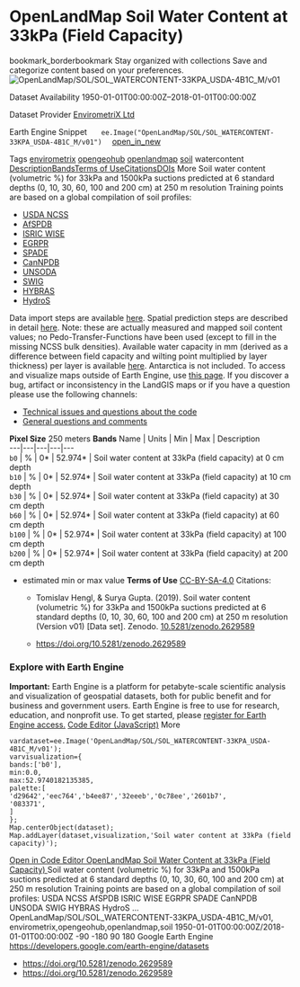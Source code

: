  
#  OpenLandMap Soil Water Content at 33kPa (Field Capacity) 
bookmark_borderbookmark Stay organized with collections  Save and categorize content based on your preferences.
![OpenLandMap/SOL/SOL_WATERCONTENT-33KPA_USDA-4B1C_M/v01](https://developers.google.com/earth-engine/datasets/images/OpenLandMap/OpenLandMap_SOL_SOL_WATERCONTENT-33KPA_USDA-4B1C_M_v01_sample.png) 

Dataset Availability
    1950-01-01T00:00:00Z–2018-01-01T00:00:00Z 

Dataset Provider
     [ EnvirometriX Ltd ](https://doi.org/10.5281/zenodo.2629589) 

Earth Engine Snippet
     `    ee.Image("OpenLandMap/SOL/SOL_WATERCONTENT-33KPA_USDA-4B1C_M/v01")   ` [ open_in_new ](https://code.earthengine.google.com/?scriptPath=Examples:Datasets/OpenLandMap/OpenLandMap_SOL_SOL_WATERCONTENT-33KPA_USDA-4B1C_M_v01) 

Tags
     [envirometrix](https://developers.google.com/earth-engine/datasets/tags/envirometrix) [opengeohub](https://developers.google.com/earth-engine/datasets/tags/opengeohub) [openlandmap](https://developers.google.com/earth-engine/datasets/tags/openlandmap) [soil](https://developers.google.com/earth-engine/datasets/tags/soil)
watercontent
[Description](https://developers.google.com/earth-engine/datasets/catalog/OpenLandMap_SOL_SOL_WATERCONTENT-33KPA_USDA-4B1C_M_v01#description)[Bands](https://developers.google.com/earth-engine/datasets/catalog/OpenLandMap_SOL_SOL_WATERCONTENT-33KPA_USDA-4B1C_M_v01#bands)[Terms of Use](https://developers.google.com/earth-engine/datasets/catalog/OpenLandMap_SOL_SOL_WATERCONTENT-33KPA_USDA-4B1C_M_v01#terms-of-use)[Citations](https://developers.google.com/earth-engine/datasets/catalog/OpenLandMap_SOL_SOL_WATERCONTENT-33KPA_USDA-4B1C_M_v01#citations)[DOIs](https://developers.google.com/earth-engine/datasets/catalog/OpenLandMap_SOL_SOL_WATERCONTENT-33KPA_USDA-4B1C_M_v01#dois) More
Soil water content (volumetric %) for 33kPa and 1500kPa suctions predicted at 6 standard depths (0, 10, 30, 60, 100 and 200 cm) at 250 m resolution
Training points are based on a global compilation of soil profiles:
  * [USDA NCSS](https://ncsslabdatamart.sc.egov.usda.gov/)
  * [AfSPDB](https://www.isric.org/projects/africa-soil-profiles-database-afsp)
  * [ISRIC WISE](https://data.isric.org/geonetwork/srv/eng/catalog.search#/metadata/a351682c-330a-4995-a5a1-57ad160e621c)
  * [EGRPR](http://egrpr.esoil.ru/)
  * [SPADE](https://esdac.jrc.ec.europa.eu/content/soil-profile-analytical-database-2)
  * [CanNPDB](https://open.canada.ca/data/en/dataset/6457fad6-b6f5-47a3-9bd1-ad14aea4b9e0)
  * [UNSODA](https://data.nal.usda.gov/dataset/unsoda-20-unsaturated-soil-hydraulic-database-database-and-program-indirect-methods-estimating-unsaturated-hydraulic-properties)
  * [SWIG](https://doi.pangaea.de/10.1594/PANGAEA.885492)
  * [HYBRAS](https://www.cprm.gov.br/en/Hydrology/Research-and-Innovation/HYBRAS-4208.html)
  * [HydroS](https://doi.org/10.4228/ZALF.2003.273)


Data import steps are available [here](https://gitlab.com/openlandmap/compiled-ess-point-data-sets). Spatial prediction steps are described in detail [here](https://gitlab.com/openlandmap/global-layers/tree/master/soil/soil_water). Note: these are actually measured and mapped soil content values; no Pedo-Transfer-Functions have been used (except to fill in the missing NCSS bulk densities). Available water capacity in mm (derived as a difference between field capacity and wilting point multiplied by layer thickness) per layer is available [here](https://doi.org/10.5281/zenodo.2629148). Antarctica is not included.
To access and visualize maps outside of Earth Engine, use [this page](https://opengeohub.org/about-openlandmap).
If you discover a bug, artifact or inconsistency in the LandGIS maps or if you have a question please use the following channels:
  * [Technical issues and questions about the code](https://gitlab.com/openlandmap/global-layers/issues)
  * [General questions and comments](https://disqus.com/home/forums/landgis/)


**Pixel Size** 250 meters 
**Bands**
Name | Units | Min | Max | Description  
---|---|---|---|---  
`b0` | % |  0*  |  52.974*  | Soil water content at 33kPa (field capacity) at 0 cm depth  
`b10` | % |  0*  |  52.974*  | Soil water content at 33kPa (field capacity) at 10 cm depth  
`b30` | % |  0*  |  52.974*  | Soil water content at 33kPa (field capacity) at 30 cm depth  
`b60` | % |  0*  |  52.974*  | Soil water content at 33kPa (field capacity) at 60 cm depth  
`b100` | % |  0*  |  52.974*  | Soil water content at 33kPa (field capacity) at 100 cm depth  
`b200` | % |  0*  |  52.974*  | Soil water content at 33kPa (field capacity) at 200 cm depth  
* estimated min or max value 
**Terms of Use**
[CC-BY-SA-4.0](https://spdx.org/licenses/CC-BY-SA-4.0.html)
Citations:
  * Tomislav Hengl, & Surya Gupta. (2019). Soil water content (volumetric %) for 33kPa and 1500kPa suctions predicted at 6 standard depths (0, 10, 30, 60, 100 and 200 cm) at 250 m resolution (Version v01) [Data set]. Zenodo. [10.5281/zenodo.2629589](https://doi.org/10.5281/zenodo.2629589)


  * [ https://doi.org/10.5281/zenodo.2629589 ](https://doi.org/10.5281/zenodo.2629589)


### Explore with Earth Engine
**Important:** Earth Engine is a platform for petabyte-scale scientific analysis and visualization of geospatial datasets, both for public benefit and for business and government users. Earth Engine is free to use for research, education, and nonprofit use. To get started, please [register for Earth Engine access.](https://console.cloud.google.com/earth-engine)
[Code Editor (JavaScript)](https://developers.google.com/earth-engine/datasets/catalog/OpenLandMap_SOL_SOL_WATERCONTENT-33KPA_USDA-4B1C_M_v01#code-editor-javascript-sample) More
```
vardataset=ee.Image('OpenLandMap/SOL/SOL_WATERCONTENT-33KPA_USDA-4B1C_M/v01');
varvisualization={
bands:['b0'],
min:0.0,
max:52.9740182135385,
palette:[
'd29642','eec764','b4ee87','32eeeb','0c78ee','2601b7',
'083371',
]
};
Map.centerObject(dataset);
Map.addLayer(dataset,visualization,'Soil water content at 33kPa (field capacity)');
```
[ Open in Code Editor ](https://code.earthengine.google.com/?scriptPath=Examples:Datasets/OpenLandMap/OpenLandMap_SOL_SOL_WATERCONTENT-33KPA_USDA-4B1C_M_v01)
[ OpenLandMap Soil Water Content at 33kPa (Field Capacity) ](https://developers.google.com/earth-engine/datasets/catalog/OpenLandMap_SOL_SOL_WATERCONTENT-33KPA_USDA-4B1C_M_v01)
Soil water content (volumetric %) for 33kPa and 1500kPa suctions predicted at 6 standard depths (0, 10, 30, 60, 100 and 200 cm) at 250 m resolution Training points are based on a global compilation of soil profiles: USDA NCSS AfSPDB ISRIC WISE EGRPR SPADE CanNPDB UNSODA SWIG HYBRAS HydroS …
OpenLandMap/SOL/SOL_WATERCONTENT-33KPA_USDA-4B1C_M/v01, envirometrix,opengeohub,openlandmap,soil 
1950-01-01T00:00:00Z/2018-01-01T00:00:00Z
-90 -180 90 180 
Google Earth Engine
https://developers.google.com/earth-engine/datasets
  * [ https://doi.org/10.5281/zenodo.2629589 ](https://doi.org/https://doi.org/10.5281/zenodo.2629589)
  * [ https://doi.org/10.5281/zenodo.2629589 ](https://doi.org/https://developers.google.com/earth-engine/datasets/catalog/OpenLandMap_SOL_SOL_WATERCONTENT-33KPA_USDA-4B1C_M_v01)


